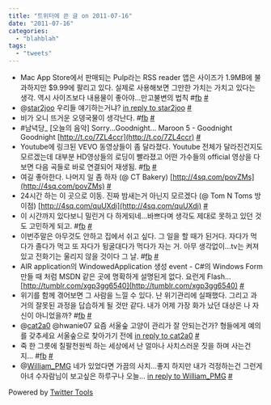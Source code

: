 ```yaml
---
title: "트위터에 쓴 글 on 2011-07-16"
date: "2011-07-16"
categories: 
  - "blahblah"
tags: 
  - "tweets"
---
```


- Mac App Store에서 판매되는 Pulp라는 RSS reader 앱은 사이즈가 1.9MB에 불과하지만 $9.99에 팔리고 있다. 실제로 사용해보면 그만한 가치는 가치고 있다는 생각. 역시 사이즈보다 내용물이 좋아야...만고불변의 법칙 #[fb](http://search.twitter.com/search?q=%23fb) [#](http://twitter.com/blurblah/statuses/89956416034570240)
- @[star2joo](http://twitter.com/star2joo) 우리들 얘기하는거냐? [in reply to star2joo](http://twitter.com/star2joo/statuses/90026099895054337) [#](http://twitter.com/blurblah/statuses/90078544461430784)
- 비가 오니 뜨거운 오뎅국물이 생각난다. #[fb](http://search.twitter.com/search?q=%23fb) [#](http://twitter.com/blurblah/statuses/90267146172637184)
- #남녁당\_ \[오늘의 음악\] Sorry...Goodnight... Maroon 5 - Goodnight Goodnight [http://t.co/7ZL4ccr](http://t.co/7ZL4ccr) [#](http://twitter.com/blurblah/statuses/90362193505292288)
- Youtube에 링크된 VEVO 동영상들이 좀 달라졌다. Youtube 전체가 달라진건지도 모르겠는데 대부분 HD영상들의 로딩이 빨라졌고 어떤 가수들의 official 영상을 다 보면 다음 곡들로 바로 연결되어 재생됨. #[fb](http://search.twitter.com/search?q=%23fb) [#](http://twitter.com/blurblah/statuses/90371699769475072)
- 여길 좋아한다. 나머지 일 좀 하자 (@ CT Bakery) [http://4sq.com/povZMs](http://4sq.com/povZMs) [#](http://twitter.com/blurblah/statuses/90405960664891392)
- 24시간 하는 이 곳으로 이동. 진짜 밤새는거 아닌지 모르겠다 (@ Tom N Toms 방이점) [http://4sq.com/quUXdi](http://4sq.com/quUXdi) [#](http://twitter.com/blurblah/statuses/90436458694967296)
- 이 시간까지 있다보니 밀린거 다 하게되네...바쁘다며 생각도 제대로 못하고 있던 것도 고민하게 되고. #[fb](http://search.twitter.com/search?q=%23fb) [#](http://twitter.com/blurblah/statuses/90461814357377024)
- 이번주말은 아무것도 안하고 집에서 쉬고 싶다. 그 일을 할 때가 된거다. 자다가 먹다가 졸다가 먹고 또 자다가 뒹굴대다가 먹다가 자는 거. 아무 생각없이...tv는 켜져있고 전화기는 울리지 않을 것이다 그 날. #[fb](http://search.twitter.com/search?q=%23fb) [#](http://twitter.com/blurblah/statuses/90660932799303680)
- AIR application의 WindowedApplication 생성 event - C#의 Windows Form 만들 때 처럼 MSDN 같은 곳에 명확하게 설명된게 없다. 요런게 Flash... [http://tumblr.com/xgp3gg6540](http://tumblr.com/xgp3gg6540) [#](http://twitter.com/blurblah/statuses/90663310227279872)
- 위기를 함께 겪어보면 그 사람을 느낄 수 있다. 난 위기관리에 실패했다. 그리고 과거의 잘못된 과정을 답습하게 될 것만 같다. 내가 어제 가장 화가 났던 대상은 나 자신이 아니었을까? #[fb](http://search.twitter.com/search?q=%23fb) [#](http://twitter.com/blurblah/statuses/90694380373020672)
- @[cat2a0](http://twitter.com/cat2a0) @hwanie07 요즘 서울숲 고양이 관리가 잘 안되는건가? 형들에게 예의를 갖추세요 서울숲으로 찾아가기 전에 [in reply to cat2a0](http://twitter.com/cat2a0/statuses/90794992255246336) [#](http://twitter.com/blurblah/statuses/90981440505917440)
- 죽 한 그릇에 칠팔천원씩 하는 세상에서 난 얼마나 사치스러운 짓을 하며 사는건지... #[fb](http://search.twitter.com/search?q=%23fb) [#](http://twitter.com/blurblah/statuses/91485543845736448)
- @[William\_PMG](http://twitter.com/William_PMG) 네가 있었다면 가끔의 사치...좋지 하지만 내가 걱정하는건 그런게 아녀 수자람님이 보고싶은 하루구나 오늘... [in reply to William\_PMG](http://twitter.com/William_PMG/statuses/91507901239279616) [#](http://twitter.com/blurblah/statuses/91508697414639617)

Powered by [Twitter Tools](http://alexking.org/projects/wordpress)
